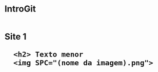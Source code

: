 # IntroGit
<html>
  <meta charset "utf-8"> 
  <head>
    <img SPC="(nome da imagem).png">
    <h1> Site 1  
  
  <head>
  <body>
    
      <h2> Texto menor
      <img SPC="(nome da imagem).png">  
  
  <body>
<html>
